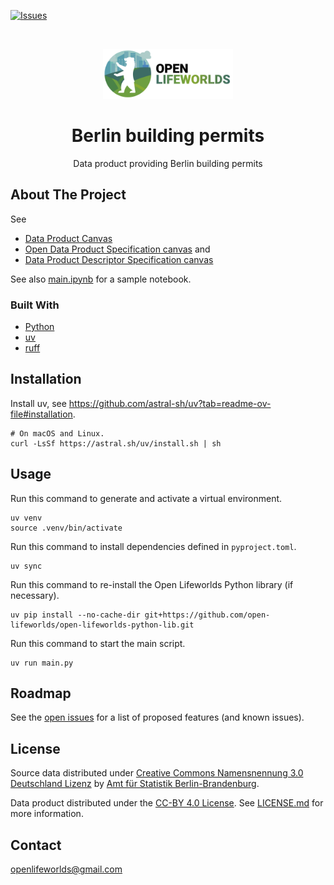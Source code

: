 [![Issues](https://img.shields.io/github/issues/open-lifeworlds/open-lifeworlds-data-product-berlin-building-permits)](https://github.com/open-lifeworlds/open-lifeworlds-data-product-berlin-building-permits/issues)

<br />
<p align="center">
  <a href="https://github.com/open-lifeworlds/open-lifeworlds-data-product-berlin-building-permits">
    <img src="logo-with-text.png" alt="Logo" style="height: 80px; ">
  </a>

  <h1 align="center">Berlin building permits</h1>

  <p align="center">
    Data product providing Berlin building permits
  </p>
</p>

## About The Project

See
* [Data Product Canvas](docs/data-product-canvas.md)
* [Open Data Product Specification canvas](./docs/odps-canvas.md) and 
* [Data Product Descriptor Specification canvas](./docs/dpds-canvas.md)

See also [main.ipynb](./main.ipynb) for a sample notebook.

### Built With

* [Python](https://www.python.org/)
* [uv](https://docs.astral.sh/uv/)
* [ruff](https://docs.astral.sh/ruff/)

## Installation

Install uv, see https://github.com/astral-sh/uv?tab=readme-ov-file#installation.

```shell
# On macOS and Linux.
curl -LsSf https://astral.sh/uv/install.sh | sh
```

## Usage

Run this command to generate and activate a virtual environment.

```shell
uv venv
source .venv/bin/activate
```

Run this command to install dependencies defined in `pyproject.toml`.

```shell
uv sync
```

Run this command to re-install the Open Lifeworlds Python library (if necessary).

```shell
uv pip install --no-cache-dir git+https://github.com/open-lifeworlds/open-lifeworlds-python-lib.git
```

Run this command to start the main script.

```shell
uv run main.py
```

## Roadmap

See the [open issues](https://github.com/open-lifeworlds/open-lifeworlds-data-product-berlin-building-permits/issues) for a list of proposed features (and
 known issues).

## License

Source data distributed under [Creative Commons Namensnennung 3.0 Deutschland Lizenz](https://creativecommons.org/licenses/by/3.0/de/) by [Amt für Statistik Berlin-Brandenburg](https://www.statistik-berlin-brandenburg.de/).

Data product distributed under the [CC-BY 4.0 License](https://creativecommons.org/licenses/by/4.0/). See [LICENSE.md](./LICENSE.md) for more information.


## Contact

openlifeworlds@gmail.com
